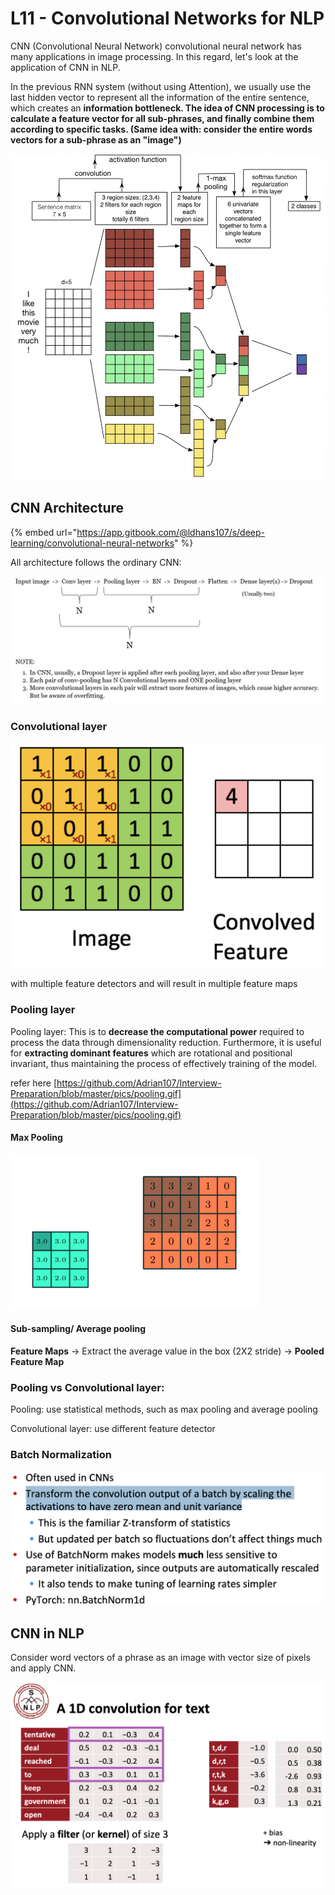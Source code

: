# L11 - Convolutional Networks for NLP

CNN \(Convolutional Neural Network\) convolutional neural network has many applications in image processing. In this regard, let's look at the application of CNN in NLP. 

In the previous RNN system \(without using Attention\), we usually use the last hidden vector to represent all the information of the entire sentence, which creates an **information bottleneck. The idea of CNN processing is to calculate a feature vector for all sub-phrases, and finally combine them according to specific tasks. \(Same idea with: consider the entire words vectors for a sub-phrase as an "image"\)**

![](.gitbook/assets/image%20%28143%29.png)

## CNN Architecture

{% embed url="https://app.gitbook.com/@ldhans107/s/deep-learning/convolutional-neural-networks" %}

All architecture follows the ordinary CNN:

![](.gitbook/assets/image%20%28146%29.png)

### Convolutional layer

![](.gitbook/assets/image%20%28144%29.png) 

with multiple feature detectors and will result in multiple feature maps

### Pooling layer

Pooling layer: This is to **decrease the computational power** required to process the data through dimensionality reduction. Furthermore, it is useful for **extracting dominant features** which are rotational and positional invariant, thus maintaining the process of effectively training of the model.

refer here [https://github.com/Adrian107/Interview-Preparation/blob/master/pics/pooling.gif](https://github.com/Adrian107/Interview-Preparation/blob/master/pics/pooling.gif)

#### Max Pooling

![](.gitbook/assets/image%20%28147%29.png)

#### Sub-sampling/ Average pooling

**Feature Maps** -&gt; Extract the average value in the box \(2X2 stride\) -&gt; **Pooled Feature Map**

### **Pooling vs Convolutional layer:**

Pooling: use statistical methods, such as max pooling and average pooling

Convolutional layer: use different feature detector 

### Batch Normalization

![](.gitbook/assets/image%20%28145%29.png)

## CNN in NLP

Consider word vectors of a phrase as an image with vector size of pixels and apply CNN.

![](.gitbook/assets/image%20%28148%29.png)

